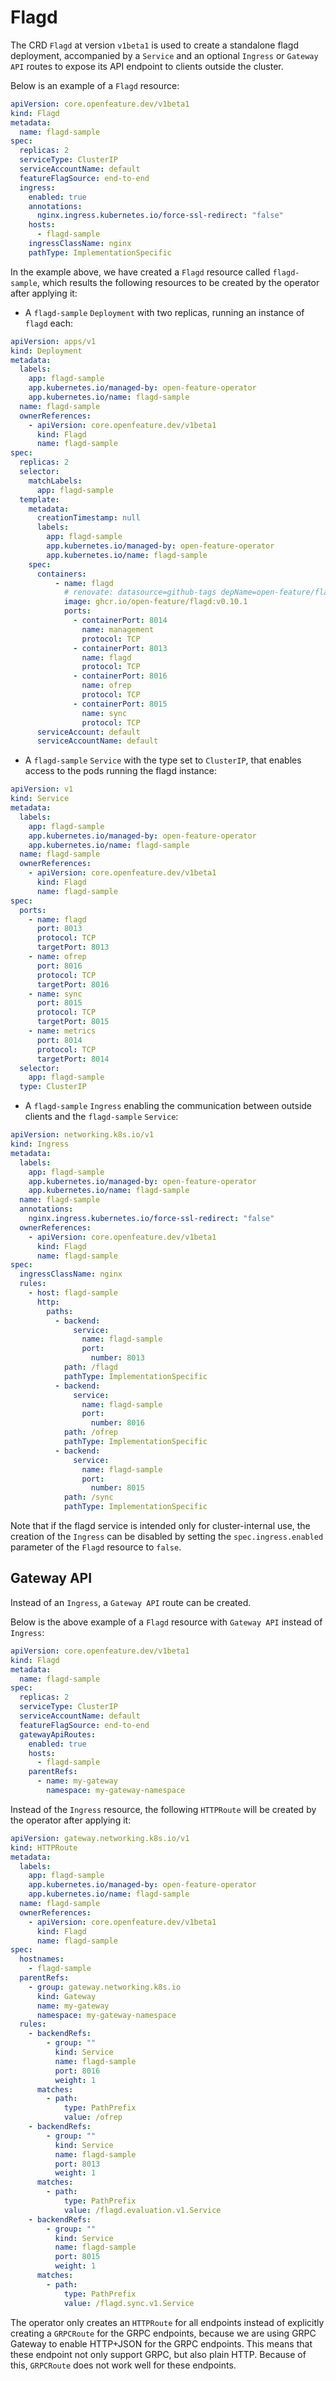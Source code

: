 # Flagd

The CRD `Flagd` at version `v1beta1` is used to create a standalone flagd deployment,
accompanied by a `Service` and an optional `Ingress` or `Gateway API` routes to expose its API
endpoint to clients outside the cluster.

Below is an example of a `Flagd` resource:

```yaml
apiVersion: core.openfeature.dev/v1beta1
kind: Flagd
metadata:
  name: flagd-sample
spec:
  replicas: 2
  serviceType: ClusterIP
  serviceAccountName: default
  featureFlagSource: end-to-end
  ingress:
    enabled: true
    annotations:
      nginx.ingress.kubernetes.io/force-ssl-redirect: "false"
    hosts:
      - flagd-sample
    ingressClassName: nginx
    pathType: ImplementationSpecific
```

In the example above, we have created a `Flagd` resource called `flagd-sample`,
which results the following resources to be created by the operator
after applying it:

- A `flagd-sample` `Deployment` with two replicas, running an instance of `flagd` each:

```yaml
apiVersion: apps/v1
kind: Deployment
metadata:
  labels:
    app: flagd-sample
    app.kubernetes.io/managed-by: open-feature-operator
    app.kubernetes.io/name: flagd-sample
  name: flagd-sample
  ownerReferences:
    - apiVersion: core.openfeature.dev/v1beta1
      kind: Flagd
      name: flagd-sample
spec:
  replicas: 2
  selector:
    matchLabels:
      app: flagd-sample
  template:
    metadata:
      creationTimestamp: null
      labels:
        app: flagd-sample
        app.kubernetes.io/managed-by: open-feature-operator
        app.kubernetes.io/name: flagd-sample
    spec:
      containers:
          - name: flagd
            # renovate: datasource=github-tags depName=open-feature/flagd/flagd
            image: ghcr.io/open-feature/flagd:v0.10.1
            ports:
              - containerPort: 8014
                name: management
                protocol: TCP
              - containerPort: 8013
                name: flagd
                protocol: TCP
              - containerPort: 8016
                name: ofrep
                protocol: TCP
              - containerPort: 8015
                name: sync
                protocol: TCP
      serviceAccount: default
      serviceAccountName: default
```

- A `flagd-sample` `Service` with the type set to `ClusterIP`, that enables access to the pods
running the flagd instance:

```yaml
apiVersion: v1
kind: Service
metadata:
  labels:
    app: flagd-sample
    app.kubernetes.io/managed-by: open-feature-operator
    app.kubernetes.io/name: flagd-sample
  name: flagd-sample
  ownerReferences:
    - apiVersion: core.openfeature.dev/v1beta1
      kind: Flagd
      name: flagd-sample
spec:
  ports:
    - name: flagd
      port: 8013
      protocol: TCP
      targetPort: 8013
    - name: ofrep
      port: 8016
      protocol: TCP
      targetPort: 8016
    - name: sync
      port: 8015
      protocol: TCP
      targetPort: 8015
    - name: metrics
      port: 8014
      protocol: TCP
      targetPort: 8014
  selector:
    app: flagd-sample
  type: ClusterIP
```

- A `flagd-sample` `Ingress` enabling the communication between outside clients and the `flagd-sample` `Service`:

```yaml
apiVersion: networking.k8s.io/v1
kind: Ingress
metadata:
  labels:
    app: flagd-sample
    app.kubernetes.io/managed-by: open-feature-operator
    app.kubernetes.io/name: flagd-sample
  name: flagd-sample
  annotations:
    nginx.ingress.kubernetes.io/force-ssl-redirect: "false"
  ownerReferences:
    - apiVersion: core.openfeature.dev/v1beta1
      kind: Flagd
      name: flagd-sample
spec:
  ingressClassName: nginx
  rules:
    - host: flagd-sample
      http:
        paths:
          - backend:
              service:
                name: flagd-sample
                port:
                  number: 8013
            path: /flagd
            pathType: ImplementationSpecific
          - backend:
              service:
                name: flagd-sample
                port:
                  number: 8016
            path: /ofrep
            pathType: ImplementationSpecific
          - backend:
              service:
                name: flagd-sample
                port:
                  number: 8015
            path: /sync
            pathType: ImplementationSpecific
```

Note that if the flagd service is intended only for cluster-internal use, the creation of the `Ingress` can be disabled
by setting the `spec.ingress.enabled` parameter of the `Flagd` resource to `false`.

## Gateway API 

Instead of an `Ingress`, a `Gateway API` route can be created. 

Below is the above example of a `Flagd` resource with `Gateway API` instead of `Ingress`:

```yaml
apiVersion: core.openfeature.dev/v1beta1
kind: Flagd
metadata:
  name: flagd-sample
spec:
  replicas: 2
  serviceType: ClusterIP
  serviceAccountName: default
  featureFlagSource: end-to-end
  gatewayApiRoutes:
    enabled: true
    hosts:
      - flagd-sample
    parentRefs:
      - name: my-gateway
        namespace: my-gateway-namespace
```

Instead of the `Ingress` resource, the following `HTTPRoute` will be created by the operator after applying it:

```yaml
apiVersion: gateway.networking.k8s.io/v1
kind: HTTPRoute
metadata:
  labels:
    app: flagd-sample
    app.kubernetes.io/managed-by: open-feature-operator
    app.kubernetes.io/name: flagd-sample
  name: flagd-sample
  ownerReferences:
    - apiVersion: core.openfeature.dev/v1beta1
      kind: Flagd
      name: flagd-sample
spec:
  hostnames:
    - flagd-sample
  parentRefs:
    - group: gateway.networking.k8s.io
      kind: Gateway
      name: my-gateway
      namespace: my-gateway-namespace
  rules:
    - backendRefs:
        - group: ""
          kind: Service
          name: flagd-sample
          port: 8016
          weight: 1
      matches:
        - path:
            type: PathPrefix
            value: /ofrep
    - backendRefs:
        - group: ""
          kind: Service
          name: flagd-sample
          port: 8013
          weight: 1
      matches:
        - path:
            type: PathPrefix
            value: /flagd.evaluation.v1.Service
    - backendRefs:
        - group: ""
          kind: Service
          name: flagd-sample
          port: 8015
          weight: 1
      matches:
        - path:
            type: PathPrefix
            value: /flagd.sync.v1.Service
```

The operator only creates an `HTTPRoute` for all endpoints instead of explicitly creating a `GRPCRoute` for the GRPC 
endpoints, because we are using GRPC Gateway to enable HTTP+JSON for the GRPC endpoints. 
This means that these endpoint not only support GRPC, but also plain HTTP. Because of this, `GRPCRoute` does not work 
well for these endpoints.
